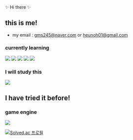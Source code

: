 
:sparkles: Hi there :sparkles:

## this is me!
- my email : <gms245@naver.com> or <heunoh01@gmail.com> 

### currently learning
<p>
<img src="https://img.shields.io/badge/python-C0D84D?style=flat-square&logo=python&logoColor=black"/>
<img src="https://img.shields.io/badge/cpp-00B5E3?style=flat-square&logo=cplusplus&logoColor=blue"/>
<img src="https://img.shields.io/badge/html5-800000?style=flat-square&logo=html5&logoColor=orange"/>
<img src="https://img.shields.io/badge/css-F5F0C5?style=flat-square&logo=csswizardry&logoColor=black"/>
<img src="https://img.shields.io/badge/django-F5F0C5?style=flat-square&logo=django&logoColor=black"/>
</p>

### I will study this
<p>
<img src="https://img.shields.io/badge/unrealengine-47302E?style=flat-square&logo=unrealengine&logoColor=white"/>
</p>



## I have tried it before!
### game engine
<p>
<img src="https://img.shields.io/badge/unity-47302E?style=flat-square&logo=unity&logoColor=white"/>
</p>

[![Solved.ac
프로필](http://mazassumnida.wtf/api/v2/generate_badge?boj={heunsei0506})](https://solved.ac/{heunsei0506})